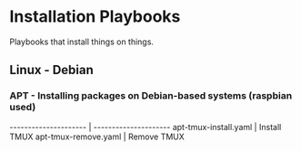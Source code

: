 # Installation Playbooks
Playbooks that install things on things.

## Linux - Debian

### APT - Installing packages on Debian-based systems (raspbian used)

--------------------- | ---------------------
apt-tmux-install.yaml | Install TMUX
apt-tmux-remove.yaml | Remove TMUX
